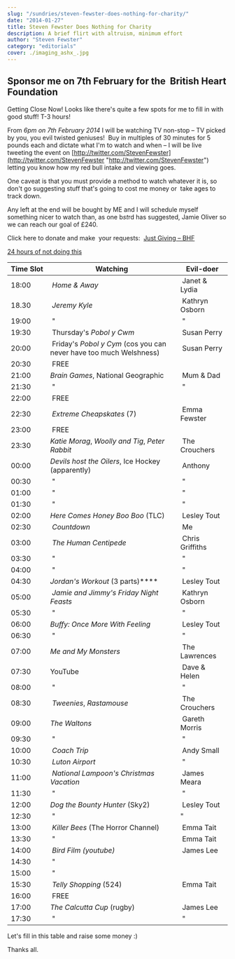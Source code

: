 ```yaml
---
slug: "/sundries/steven-fewster-does-nothing-for-charity/"
date: "2014-01-27"
title: Steven Fewster Does Nothing for Charity
description: A brief flirt with altruism, minimum effort
author: "Steven Fewster"
category: "editorials"
cover: ./imaging_ashx_.jpg
---
```


## Sponsor me on 7th February for the  British Heart Foundation

Getting Close Now! Looks like there's quite a few spots for me to fill in with good stuff! T-3 hours!

From *6pm on 7th February 2014* I will be watching TV non-stop &#8211; TV picked by you, you evil twisted geniuses!  Buy in multiples of 30 minutes for 5 pounds each and dictate what I'm to watch and when &#8211; I will be live tweeting the event on [http://twitter.com/StevenFewster](http://twitter.com/StevenFewster "http://twitter.com/StevenFewster") letting you know how my red bull intake and viewing goes.

One caveat is that you must provide a method to watch whatever it is, so don't go suggesting stuff that's going to cost me money or  take ages to track down.

Any left at the end will be bought by ME and I will schedule myself something nicer to watch than, as one b*st*rd has suggested, Jamie Oliver so we can reach our goal of £240.

Click here to donate and make  your requests:  [Just Giving &#8211; BHF](http://www.justgiving.com/StevenFewster "Just Giving - BHF")


[24 hours of not doing this](./imaging_ashx_.jpg "drunken ninja")

|Time&nbsp;Slot|Watching|Evil-doer|
|---|---|---|
|18:00|  *Home &amp; Away*|  Janet &amp; Lydia|
|18.30|  *Jeremy Kyle*|  Kathryn Osborn|
|19:00|  "|  "|
|19:30|  Thursday's *Pobol y Cwm*|  Susan Perry|
|20:00|  Friday's *Pobol y Cym* (cos you can never have too much Welshness)|  Susan Perry|
|20:30|  FREE| |
|21:00| *Brain Games*, National Geographic|  Mum &amp; Dad|
|21:30|  "|  "|
|22:00|  FREE| |
|22:30|  *Extreme Cheapskates* (7)|  Emma Fewster|
|23:00|  FREE| |
|23:30| *Katie Morag*, *Woolly and Tig*, *Peter Rabbit*|  The Crouchers|
|00:00| *Devils host the Oilers*, Ice Hockey (apparently)|  Anthony|
|00:30|  "|  "|
|01:00|  "|  "|
|01:30|  "|  "|
|02:00| *Here Comes Honey Boo Boo* (TLC)|  Lesley Tout|
|02:30|  *Countdown* |  Me|
|03:00|  *The Human Centipede*|  Chris Griffiths|
|03:30|  "|  "|
|04:00|  "|  "|
|04:30| *Jordan's Workout* (3 parts)****|  Lesley Tout|
|05:00|  *Jamie and Jimmy's Friday Night Feasts*|  Kathryn Osborn|
|05:30|  "|  "|
|06:00| *Buffy: Once More With Feeling*|  Lesley Tout|
|06:30|  "|  "|
|07:00| *Me and My Monsters*|  The Lawrences|
|07:30| YouTube|  Dave &amp; Helen|
|08:00|  "|  "|
|08:30|  *Tweenies*, *Rastamouse*|  The Crouchers|
|09:00| *The Waltons*|  Gareth Morris|
|09:30|  "|  "|
|10:00|  *Coach Trip*|  Andy Small|
|10:30|  *Luton Airport*|  "|
|11:00|  *National Lampoon's Christmas Vacation*|  James Meara|
|11:30|  "|  "|
|12:00| *Dog the Bounty Hunter* (Sky2)|  Lesley Tout|
|12:30|  "| "|
|13:00|  *Killer Bees* (The Horror Channel)|  Emma Tait|
|13:30|  "|  Emma Tait|
|14:00|  *Bird Film (youtube)* |  James Lee|
|14:30|  "| |
|15:00|  "| |
|15:30|  *Telly Shopping* (524)|  Emma Tait|
|16:00|  FREE| |
|17:00| *The Calcutta Cup* (rugby)|  James Lee|
|17:30|  "|  "|


Let's fill in this table and raise some money :)

Thanks all.
